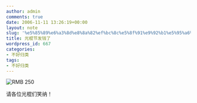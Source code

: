 ```yaml
---
author: admin
comments: true
date: 2006-11-11 13:26:19+00:00
layout: note
slug: '%e5%85%89%e6%a3%8d%e8%8a%82%ef%bc%8c%e5%8f%91%e9%92%b1%e5%95%a6%ef%bc%81'
title: 光棍节发钱了
wordpress_id: 667
categories:
- 不好归类
tags:
- 不好归类
---
```


![RMB 250](http://static.flickr.com/122/294411901_50bb60c4e2.jpg?v=0)

请各位光棍们笑纳！
